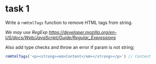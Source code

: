# task 1

Write a `rmHtmlTags` function to remove HTML tags from string.

*We may use RegExp https://developer.mozilla.org/en-US/docs/Web/JavaScript/Guide/Regular_Expressions*

Also add type checks and throw an error if param is not string;

```javascript
rmHtmlTags('<p><strong><em>Content</em></strong></p>') // Content
```
